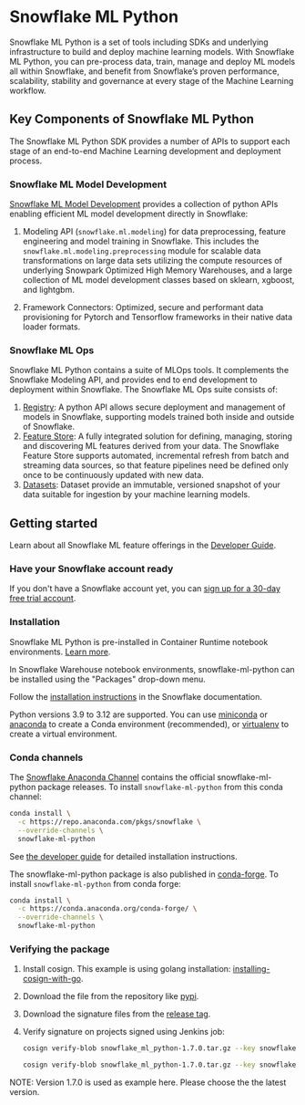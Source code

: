 # Snowflake ML Python

Snowflake ML Python is a set of tools including SDKs and underlying infrastructure to build and deploy machine learning models.
With Snowflake ML Python, you can pre-process data, train, manage and deploy ML models all within Snowflake,
and benefit from Snowflake’s proven performance, scalability, stability and governance at every stage of the Machine
Learning workflow.

## Key Components of Snowflake ML Python

The Snowflake ML Python SDK provides a number of APIs to support each stage of an end-to-end Machine Learning development
and deployment process.

### Snowflake ML Model Development

[Snowflake ML Model Development](https://docs.snowflake.com/developer-guide/snowflake-ml/overview#ml-modeling)
provides a collection of python APIs enabling efficient ML model development directly in Snowflake:

1. Modeling API (`snowflake.ml.modeling`) for data preprocessing, feature engineering and model training in Snowflake.
This includes the `snowflake.ml.modeling.preprocessing` module for scalable data transformations on large data sets
utilizing the compute resources of underlying Snowpark Optimized High Memory Warehouses, and a large collection of ML
model development classes based on sklearn, xgboost, and lightgbm.

1. Framework Connectors: Optimized, secure and performant data provisioning for Pytorch and Tensorflow frameworks in
their native data loader formats.

### Snowflake ML Ops

Snowflake ML Python contains a suite of MLOps tools. It complements
the Snowflake Modeling API, and provides end to end development to deployment within Snowflake.
The Snowflake ML Ops suite consists of:

1. [Registry](https://docs.snowflake.com/developer-guide/snowflake-ml/overview#snowflake-model-registry): A python API
  allows secure deployment and management of models in Snowflake, supporting models trained both inside and outside of
  Snowflake.
2. [Feature Store](https://docs.snowflake.com/developer-guide/snowflake-ml/overview#snowflake-feature-store): A fully
  integrated solution for defining, managing, storing and discovering ML features derived from your data. The
  Snowflake Feature Store supports automated, incremental refresh from batch and streaming data sources, so that
  feature pipelines need be defined only once to be continuously updated with new data.
3. [Datasets](https://docs.snowflake.com/developer-guide/snowflake-ml/overview#snowflake-datasets): Dataset provide an
  immutable, versioned snapshot of your data suitable for ingestion by your machine learning models.

## Getting started

Learn about all Snowflake ML feature offerings in the [Developer Guide](https://docs.snowflake.com/developer-guide/snowflake-ml/overview).

### Have your Snowflake account ready

If you don't have a Snowflake account yet, you can [sign up for a 30-day free trial account](https://signup.snowflake.com/).

### Installation

Snowflake ML Python is pre-installed in Container Runtime notebook environments.
[Learn more](https://docs.snowflake.com/en/developer-guide/snowflake-ml/notebooks-on-spcs).

In Snowflake Warehouse notebook environments, snowflake-ml-python can be installed using the "Packages" drop-down menu.

Follow the [installation instructions](https://docs.snowflake.com/en/developer-guide/snowpark-ml/index#installing-snowpark-ml)
in the Snowflake documentation.

Python versions 3.9 to 3.12 are supported. You can use [miniconda](https://docs.conda.io/en/latest/miniconda.html) or
[anaconda](https://www.anaconda.com/) to create a Conda environment (recommended),
or [virtualenv](https://docs.python.org/3/tutorial/venv.html) to create a virtual environment.

### Conda channels

The [Snowflake Anaconda Channel](https://repo.anaconda.com/pkgs/snowflake/) contains the official snowflake-ml-python package
releases. To install `snowflake-ml-python` from this conda channel:

```sh
conda install \
  -c https://repo.anaconda.com/pkgs/snowflake \
  --override-channels \
  snowflake-ml-python
```

See [the developer guide](https://docs.snowflake.com/en/developer-guide/snowpark-ml/index) for detailed installation instructions.

The snowflake-ml-python package is also published in [conda-forge](https://anaconda.org/conda-forge/snowflake-ml-python).
To install `snowflake-ml-python` from conda forge:

```sh
conda install \
  -c https://conda.anaconda.org/conda-forge/ \
  --override-channels \
  snowflake-ml-python
```

### Verifying the package

1. Install cosign.
  This example is using golang installation: [installing-cosign-with-go](https://edu.chainguard.dev/open-source/sigstore/cosign/how-to-install-cosign/#installing-cosign-with-go).
1. Download the file from the repository like [pypi](https://pypi.org/project/snowflake-ml-python/#files).
1. Download the signature files from the [release tag](https://github.com/snowflakedb/snowflake-ml-python/releases/tag/1.7.0).
1. Verify signature on projects signed using Jenkins job:

   ```sh
   cosign verify-blob snowflake_ml_python-1.7.0.tar.gz --key snowflake-ml-python-1.7.0.pub --signature resources.linux.snowflake_ml_python-1.7.0.tar.gz.sig

   cosign verify-blob snowflake_ml_python-1.7.0.tar.gz --key snowflake-ml-python-1.7.0.pub --signature resources.linux.snowflake_ml_python-1.7.0
   ```

NOTE: Version 1.7.0 is used as example here. Please choose the the latest version.
